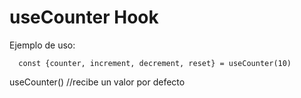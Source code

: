 # useCounter Hook

Ejemplo de uso:
```
  const {counter, increment, decrement, reset} = useCounter(10)
```

useCounter() //recibe un valor por defecto